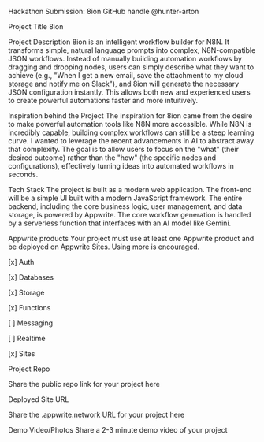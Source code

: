 Hackathon Submission: 8ion
GitHub handle
@hunter-arton

Project Title
8ion

Project Description
8ion is an intelligent workflow builder for N8N. It transforms simple, natural language prompts into complex, N8N-compatible JSON workflows. Instead of manually building automation workflows by dragging and dropping nodes, users can simply describe what they want to achieve (e.g., "When I get a new email, save the attachment to my cloud storage and notify me on Slack"), and 8ion will generate the necessary JSON configuration instantly. This allows both new and experienced users to create powerful automations faster and more intuitively.

Inspiration behind the Project
The inspiration for 8ion came from the desire to make powerful automation tools like N8N more accessible. While N8N is incredibly capable, building complex workflows can still be a steep learning curve. I wanted to leverage the recent advancements in AI to abstract away that complexity. The goal is to allow users to focus on the "what" (their desired outcome) rather than the "how" (the specific nodes and configurations), effectively turning ideas into automated workflows in seconds.

Tech Stack
The project is built as a modern web application. The front-end will be a simple UI built with a modern JavaScript framework. The entire backend, including the core business logic, user management, and data storage, is powered by Appwrite. The core workflow generation is handled by a serverless function that interfaces with an AI model like Gemini.

Appwrite products
Your project must use at least one Appwrite product and be deployed on Appwrite Sites. Using more is encouraged.

[x] Auth

[x] Databases

[x] Storage

[x] Functions

[ ] Messaging

[ ] Realtime

[x] Sites

Project Repo

Share the public repo link for your project here 

Deployed Site URL

Share the .appwrite.network URL for your project here 

Demo Video/Photos
Share a 2-3 minute demo video of your project
